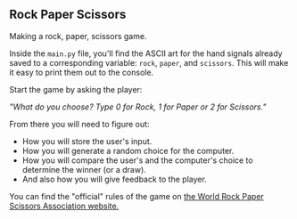 ## Rock Paper Scissors


Making a rock, paper, scissors game. 

Inside the `main.py` file, you'll find the ASCII art for the hand signals already saved to a corresponding variable: `rock`, `paper`, and `scissors`. This will make it easy to print them out to the console. 

Start the game by asking the player:

*"What do you choose? Type 0 for Rock, 1 for Paper or 2 for Scissors."*

From there you will need to figure out: 
* How you will store the user's input.
* How you will generate a random choice for the computer.
* How you will compare the user's and the computer's choice to determine the winner (or a draw).
* And also how you will give feedback to the player. 

You can find the "official" rules of the game on [the World Rock Paper Scissors Association website.](https://wrpsa.com/the-official-rules-of-rock-paper-scissors/)



